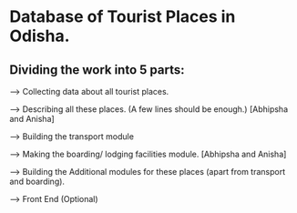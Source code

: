 # Database of Tourist Places in Odisha.

## Dividing the work into 5 parts:

--> Collecting data about all tourist places.

--> Describing all these places. (A few lines should be enough.)  [Abhipsha and Anisha]

--> Building the transport module

--> Making the boarding/ lodging facilities module.  [Abhipsha and Anisha]

--> Building the Additional modules for these places (apart from transport and boarding).

--> Front End (Optional)
